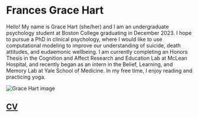 # Frances Grace Hart

Hello! My name is Grace Hart (she/her) and I am an undergraduate psychology student at Boston College graduating in December 2023. I hope to pursue a PhD in clinical psychology, where I would like to use computational modeling to improve our understanding of suicide, death attitudes, and eudaemonic wellbeing. I am currently completing an Honors Thesis in the Cognition and Affect Research and Education Lab at McLean Hospital, and recently began as an intern in the Belief, Learning, and Memory Lab at Yale School of Medicine. In my free time, I enjoy reading and practicing yoga.

![Grace Hart image](/hartfa.github.io/assets/images/hart.png)

## [CV](https://github.com/hartfa/hartfa.github.io/files/11923717/Hart.July.2023.CV.docx.pdf)
